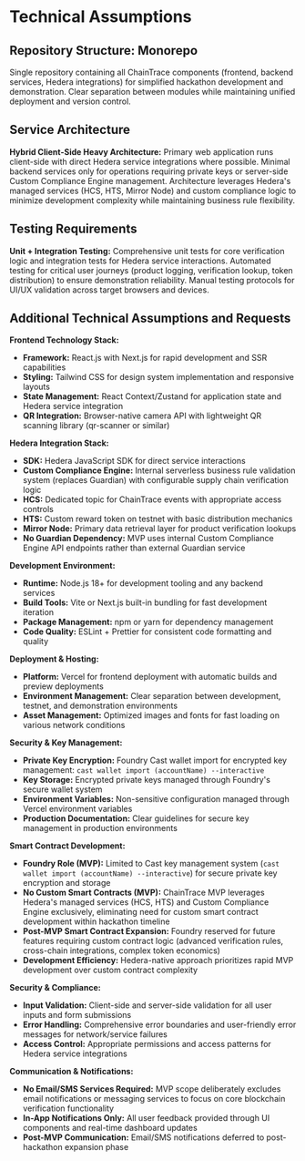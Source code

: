 # Technical Assumptions

## Repository Structure: Monorepo

Single repository containing all ChainTrace components (frontend, backend services, Hedera integrations) for simplified hackathon development and demonstration. Clear separation between modules while maintaining unified deployment and version control.

## Service Architecture

**Hybrid Client-Side Heavy Architecture:** Primary web application runs client-side with direct Hedera service integrations where possible. Minimal backend services only for operations requiring private keys or server-side Custom Compliance Engine management. Architecture leverages Hedera's managed services (HCS, HTS, Mirror Node) and custom compliance logic to minimize development complexity while maintaining business rule flexibility.

## Testing Requirements

**Unit + Integration Testing:** Comprehensive unit tests for core verification logic and integration tests for Hedera service interactions. Automated testing for critical user journeys (product logging, verification lookup, token distribution) to ensure demonstration reliability. Manual testing protocols for UI/UX validation across target browsers and devices.

## Additional Technical Assumptions and Requests

**Frontend Technology Stack:**

- **Framework:** React.js with Next.js for rapid development and SSR capabilities
- **Styling:** Tailwind CSS for design system implementation and responsive layouts
- **State Management:** React Context/Zustand for application state and Hedera service integration
- **QR Integration:** Browser-native camera API with lightweight QR scanning library (qr-scanner or similar)

**Hedera Integration Stack:**

- **SDK:** Hedera JavaScript SDK for direct service interactions
- **Custom Compliance Engine:** Internal serverless business rule validation system (replaces Guardian) with configurable supply chain verification logic
- **HCS:** Dedicated topic for ChainTrace events with appropriate access controls
- **HTS:** Custom reward token on testnet with basic distribution mechanics
- **Mirror Node:** Primary data retrieval layer for product verification lookups
- **No Guardian Dependency:** MVP uses internal Custom Compliance Engine API endpoints rather than external Guardian service

**Development Environment:**

- **Runtime:** Node.js 18+ for development tooling and any backend services
- **Build Tools:** Vite or Next.js built-in bundling for fast development iteration
- **Package Management:** npm or yarn for dependency management
- **Code Quality:** ESLint + Prettier for consistent code formatting and quality

**Deployment & Hosting:**

- **Platform:** Vercel for frontend deployment with automatic builds and preview deployments
- **Environment Management:** Clear separation between development, testnet, and demonstration environments
- **Asset Management:** Optimized images and fonts for fast loading on various network conditions

**Security & Key Management:**

- **Private Key Encryption:** Foundry Cast wallet import for encrypted key management: `cast wallet import (accountName) --interactive`
- **Key Storage:** Encrypted private keys managed through Foundry's secure wallet system
- **Environment Variables:** Non-sensitive configuration managed through Vercel environment variables
- **Production Documentation:** Clear guidelines for secure key management in production environments

**Smart Contract Development:**

- **Foundry Role (MVP):** Limited to Cast key management system (`cast wallet import (accountName) --interactive`) for secure private key encryption and storage
- **No Custom Smart Contracts (MVP):** ChainTrace MVP leverages Hedera's managed services (HCS, HTS) and Custom Compliance Engine exclusively, eliminating need for custom smart contract development within hackathon timeline
- **Post-MVP Smart Contract Expansion:** Foundry reserved for future features requiring custom contract logic (advanced verification rules, cross-chain integrations, complex token economics)
- **Development Efficiency:** Hedera-native approach prioritizes rapid MVP development over custom contract complexity

**Security & Compliance:**

- **Input Validation:** Client-side and server-side validation for all user inputs and form submissions
- **Error Handling:** Comprehensive error boundaries and user-friendly error messages for network/service failures
- **Access Control:** Appropriate permissions and access patterns for Hedera service integrations

**Communication & Notifications:**

- **No Email/SMS Services Required:** MVP scope deliberately excludes email notifications or messaging services to focus on core blockchain verification functionality
- **In-App Notifications Only:** All user feedback provided through UI components and real-time dashboard updates
- **Post-MVP Communication:** Email/SMS notifications deferred to post-hackathon expansion phase
